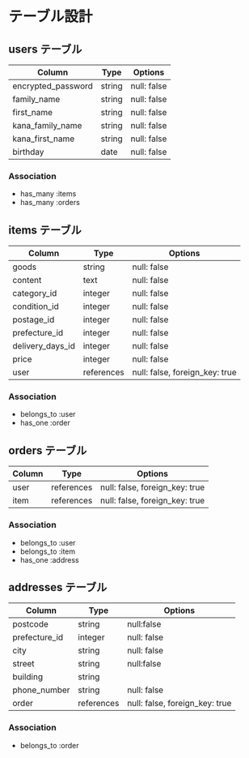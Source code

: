# テーブル設計

## users テーブル

| Column                | Type    | Options                   |
| --------------------- | ------- | ------------------------- |
| encrypted_password    | string  | null: false               |
| family_name           | string  | null: false               |
| first_name            | string  | null: false               |
| kana_family_name      | string  | null: false               |
| kana_first_name       | string  | null: false               |
| birthday              | date    | null: false               |

### Association

- has_many :items
- has_many :orders


## items テーブル

| Column           | Type       | Options                        |
| ---------------- | ---------- | ------------------------------ |
| goods            | string     | null: false                    |
| content          | text       | null: false                    |
| category_id      | integer    | null: false                    |
| condition_id     | integer    | null: false                    |
| postage_id       | integer    | null: false                    |
| prefecture_id    | integer    | null: false                    |
| delivery_days_id | integer    | null: false                    |
| price            | integer    | null: false                    |
| user             | references | null: false, foreign_key: true |

### Association

- belongs_to :user
- has_one    :order


## orders テーブル

| Column | Type       | Options                        |
| ------ | ---------- | ------------------------------ |
| user   | references | null: false, foreign_key: true |
| item   | references | null: false, foreign_key: true |

### Association

- belongs_to :user
- belongs_to :item
- has_one :address


## addresses テーブル

| Column       | Type       | Options                        |
| ------------ | ---------- | ------------------------------ |
| postcode     | string     | null:false                     |
| prefecture_id| integer    | null: false                    |
| city         | string     | null: false                    |
| street       | string     | null:false                     |
| building     | string     |                                |
| phone_number | string     | null: false                    |
| order        | references | null: false, foreign_key: true |

### Association

- belongs_to :order